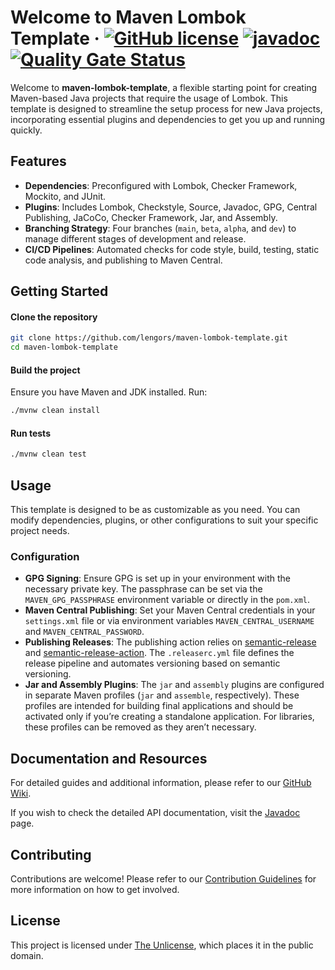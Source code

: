 # Welcome to Maven Lombok Template &middot; [![GitHub license](https://img.shields.io/github/license/lengors/maven-lombok-template?color=blue)](https://github.com/lengors/maven-lombok-template/blob/main/LICENSE) [![javadoc](https://javadoc.io/badge2/io.github.lengors/maven-lombok-template/javadoc.svg?color=red)](https://javadoc.io/doc/io.github.lengors/maven-lombok-template) [![Quality Gate Status](https://sonarcloud.io/api/project_badges/measure?project=lengors_maven-lombok-template&metric=alert_status)](https://sonarcloud.io/summary/new_code?id=lengors_maven-lombok-template)

Welcome to **maven-lombok-template**, a flexible starting point for creating Maven-based Java projects that require the usage of Lombok. This template is designed to streamline the setup process for new Java projects, incorporating essential plugins and dependencies to get you up and running quickly.

## Features

- **Dependencies**: Preconfigured with Lombok, Checker Framework, Mockito, and JUnit.
- **Plugins**: Includes Lombok, Checkstyle, Source, Javadoc, GPG, Central Publishing, JaCoCo, Checker Framework, Jar, and Assembly.
- **Branching Strategy**: Four branches (`main`, `beta`, `alpha`, and `dev`) to manage different stages of development and release.
- **CI/CD Pipelines**: Automated checks for code style, build, testing, static code analysis, and publishing to Maven Central.

## Getting Started

#### Clone the repository

```bash
git clone https://github.com/lengors/maven-lombok-template.git
cd maven-lombok-template
```

#### Build the project

Ensure you have Maven and JDK installed. Run:

```bash
./mvnw clean install
```

#### Run tests

```bash
./mvnw clean test
```

## Usage

This template is designed to be as customizable as you need. You can modify dependencies, plugins, or other configurations to suit your specific project needs.

### Configuration

- **GPG Signing**: Ensure GPG is set up in your environment with the necessary private key. The passphrase can be set via the `MAVEN_GPG_PASSPHRASE` environment variable or directly in the `pom.xml`.
- **Maven Central Publishing**: Set your Maven Central credentials in your `settings.xml` file or via environment variables `MAVEN_CENTRAL_USERNAME` and `MAVEN_CENTRAL_PASSWORD`.
- **Publishing Releases**: The publishing action relies on [semantic-release](https://semantic-release.gitbook.io/semantic-release/) and [semantic-release-action](https://github.com/cycjimmy/semantic-release-action). The `.releaserc.yml` file defines the release pipeline and automates versioning based on semantic versioning.
- **Jar and Assembly Plugins**: The `jar` and `assembly` plugins are configured in separate Maven profiles (`jar` and `assemble`, respectively). These profiles are intended for building final applications and should be activated only if you’re creating a standalone application. For libraries, these profiles can be removed as they aren’t necessary.

## Documentation and Resources

For detailed guides and additional information, please refer to our [GitHub Wiki](https://github.com/lengors/maven-lombok-template/wiki).

If you wish to check the detailed API documentation, visit the [Javadoc](https://javadoc.io/doc/io.github.lengors/maven-lombok-template) page.

## Contributing

Contributions are welcome! Please refer to our [Contribution Guidelines](./CONTRIBUTING.md) for more information on how to get involved.

## License

This project is licensed under [The Unlicense](./LICENSE), which places it in the public domain.
